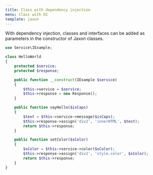 ```yaml
---
title: Class with dependency injection
menu: Class with DI
template: jaxon
---
```


With dependency injection, classes and interfaces can be added as parameters in the constructor of Jaxon classes.

```php
use Service\IExample;

class HelloWorld
{
    protected $service;
    protected $response;

    public function __construct(IExample $service)
    {
        $this->service = $service;
        $this->response = new Response();
    }

    public function sayHello($isCaps)
    {
        $text = $this->service->message($isCaps);
        $this->response->assign('div2', 'innerHTML', $text);
        return $this->response;
    }

    public function setColor($sColor)
    {
        $sColor = $this->service->color($sColor);
        $this->response->assign('div2', 'style.color', $sColor);
        return $this->response;
    }
}
```
